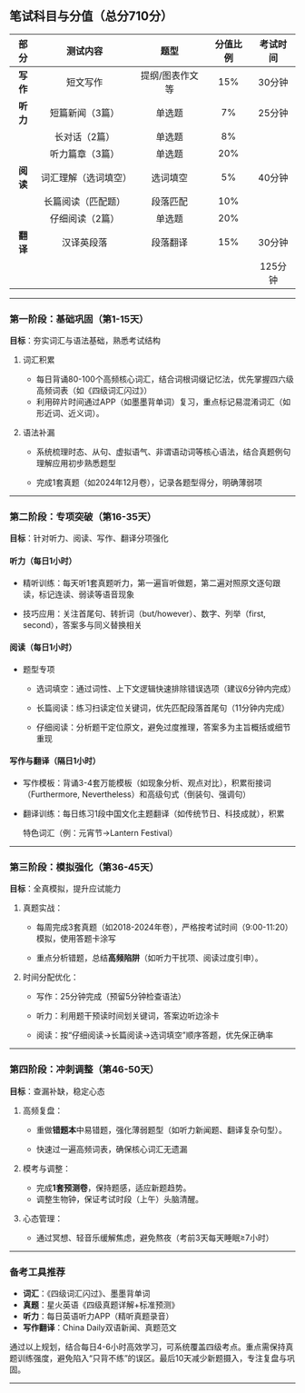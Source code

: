 ## **笔试科目与分值（总分710分）**

|   部分   |       测试内容       |      题型       | 分值比例 | 考试时间 |
| :------: | :------------------: | :-------------: | :------: | :------: |
| **写作** |       短文写作       | 提纲/图表作文等 |   15%    |  30分钟  |
| **听力** |   短篇新闻（3篇）    |     单选题      |    7%    |  25分钟  |
|          |    长对话（2篇）     |     单选题      |    8%    |          |
|          |   听力篇章（3篇）    |     单选题      |   20%    |          |
| **阅读** | 词汇理解（选词填空） |    选词填空     |    5%    |  40分钟  |
|          |  长篇阅读（匹配题）  |    段落匹配     |   10%    |          |
|          |   仔细阅读（2篇）    |     单选题      |   20%    |          |
| **翻译** |      汉译英段落      |    段落翻译     |   15%    |  30分钟  |
|          |                      |                 |          | 125分钟  |


------
### **第一阶段：基础巩固（第1-15天）**

**目标**：夯实词汇与语法基础，熟悉考试结构

1. 词汇积累

   - 每日背诵80-100个高频核心词汇，结合词根词缀记忆法，优先掌握四六级高频词表（如《四级词汇闪过》）
   - 利用碎片时间通过APP（如墨墨背单词）复习，重点标记易混淆词汇（如形近词、近义词）。

2. 语法补漏

   - 系统梳理时态、从句、虚拟语气、非谓语动词等核心语法，结合真题例句理解应用初步熟悉题型

   - 完成1套真题（如2024年12月卷），记录各题型得分，明确薄弱项

------

### **第二阶段：专项突破（第16-35天）**

**目标**：针对听力、阅读、写作、翻译分项强化

####  听力（每日1小时）

- 精听训练：每天听1套真题听力，第一遍盲听做题，第二遍对照原文逐句跟读，标记连读、弱读等语音现象

- 技巧应用：关注首尾句、转折词（but/however）、数字、列举（first, second），答案多与同义替换相关


#### **阅读（每日1小时）**

- 题型专项

  - 选词填空：通过词性、上下文逻辑快速排除错误选项（建议6分钟内完成）

  - 长篇阅读：练习扫读定位关键词，优先匹配段落首尾句（11分钟内完成）

  - 仔细阅读：分析题干定位原文，避免过度推理，答案多为主旨概括或细节重现


#### **写作与翻译（隔日1小时）**

- 写作模板：背诵3-4套万能模板（如现象分析、观点对比），积累衔接词（Furthermore, Nevertheless）和高级句式（倒装句、强调句）

- 翻译训练：每日练习1段中国文化主题翻译（如传统节日、科技成就），积累

  特色词汇（例：元宵节→Lantern Festival）


------

### **第三阶段：模拟强化（第36-45天）**

**目标**：全真模拟，提升应试能力

1. 真题实战：

   - 每周完成3套真题（如2018-2024年卷），严格按考试时间（9:00-11:20）模拟，使用答题卡涂写

   - 重点分析错题，总结**高频陷阱**（如听力干扰项、阅读过度引申）。

2. 时间分配优化：

   - 写作：25分钟完成（预留5分钟检查语法）

   - 听力：利用题干预读时间划关键词，答案边听边涂卡

   - 阅读：按“仔细阅读→长篇阅读→选词填空”顺序答题，优先保正确率


------

### **第四阶段：冲刺调整（第46-50天）**

**目标**：查漏补缺，稳定心态

1. 高频复盘：

   - 重做**错题本**中易错题，强化薄弱题型（如听力新闻题、翻译复杂句型）。

   - 快速过一遍高频词表，确保核心词汇无遗漏

2. 模考与调整：

   - 完成**1套预测卷**，保持题感，适应新题趋势。
   - 调整生物钟，保证考试时段（上午）头脑清醒。
   
3. 心态管理：

   - 通过冥想、轻音乐缓解焦虑，避免熬夜（考前3天每天睡眠≥7小时）


------

### **备考工具推荐**

- **词汇**：《四级词汇闪过》、墨墨背单词
- **真题**：星火英语《四级真题详解+标准预测》
- **听力**：每日英语听力APP（精听真题录音）
- **写作翻译**：China Daily双语新闻、真题范文

通过以上规划，结合每日4-6小时高效学习，可系统覆盖四级考点。重点需保持真题训练强度，避免陷入“只背不练”的误区。最后10天减少新题摄入，专注复盘与巩固。

-------

